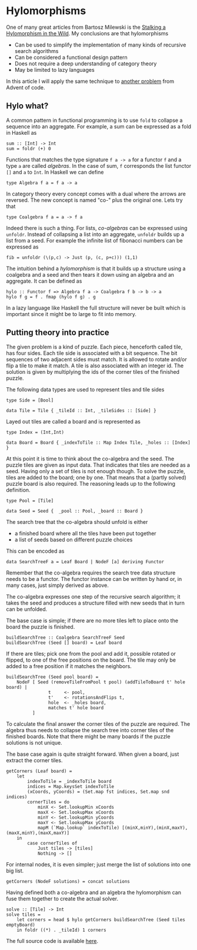 # Hylomorphisms

One of many great articles from Bartosz Milewski is the [Stalking a Hylomorphism in the Wild](https://bartoszmilewski.com/2017/12/29/stalking-a-hylomorphism-in-the-wild/). My conclusions are that hylomorphisms

  * Can be used to simplify the implementation of many kinds of recursive search algorithms
  * Can be considered a functional design pattern 
  * Does not require a deep understanding of category theory
  * May be limited to lazy languages

In this article I will apply the same technique to [another problem](https://adventofcode.com/2020/day/20) from Advent of code. 

## Hylo what?

A common pattern in functional programming is to use `fold` to collapse a sequence into an aggregate. For example, a sum can be expressed as a fold in Haskell as

```
sum :: [Int] -> Int
sum = foldr (+) 0
```

Functions that matches the type signature `f a -> a` for a functor `f` and a type `a` are called *algebras*. In the case of sum, `f` corresponds the list functor `[]` and `a` to `Int`. In Haskell we can define

```
type Algebra f a = f a -> a
```

In category theory every concept comes with a dual where the arrows are reversed. The new concept is named "co-" plus the original one. Lets try that

```
type Coalgebra f a = a -> f a
```

Indeed there is such a thing. For lists, *co-algebras* can be expressed using `unfoldr`. Instead of collapsing a list into an aggregate, `unfoldr` builds up a list from a seed. For example the infinite list of fibonacci numbers can be expressed as

```
fib = unfoldr (\(p,c) -> Just (p, (c, p+c))) (1,1)
```

The intuition behind a *hylomorphism* is that it builds up a structure using a coalgebra and a seed
and then tears it down using an algebra and an aggregate. It can be defined as

```
hylo :: Functor f => Algebra f a -> Coalgebra f b -> b -> a
hylo f g = f . fmap (hylo f g) . g
```

In a lazy language like Haskell the full structure will never be built which is important since it might be to large to fit into memory.

## Putting theory into practice

The given problem is a kind of puzzle. Each piece, henceforth called tile, has four sides. Each tile side is associated with a bit sequence. The bit sequences of two adjacent sides must match. It is allowed to rotate and/or flip a tile to make it match. A tile is also associated with an integer id. The solution is given by multiplying the ids of the corner tiles of the finished puzzle.

The following data types are used to represent tiles and tile sides
```
type Side = [Bool]

data Tile = Tile { _tileId :: Int, _tileSides :: [Side] }
```

Layed out tiles are called a board and is represented as

```
type Index = (Int,Int)

data Board = Board { _indexToTile :: Map Index Tile, _holes :: [Index] }
```

At this point it is time to think about the co-algebra and the seed. The puzzle tiles are given as input data. That indicates that tiles are needed as a seed. Having only a set of tiles is not enough though. To solve the puzzle, tiles are added to the board; one by one. That means that a (partly solved) puzzle board is also required. The reasoning leads up to the following definition.

```
type Pool = [Tile]

data Seed = Seed {  _pool :: Pool, _board :: Board }
```

The search tree that the co-algebra should unfold is either
  * a finished board where all the tiles have been put together
  * a list of seeds based on different puzzle choices

This can be encoded as

```
data SearchTreeF a = Leaf Board | NodeF [a] deriving Functor
```

Remember that the co-algebra requires the search tree data structure needs to be a functor. The functor instance can be written by hand or, in many cases, just simply derived as above.

The co-algebra expresses one step of the recursive search algorithm; it takes the seed and produces a structure filled with new seeds that in turn can be unfolded.

The base case is simple; if there are no more tiles left to place onto the board the puzzle is finished.

```
buildSearchTree :: Coalgebra SearchTreeF Seed
buildSearchTree (Seed [] board) = Leaf board
```

If there are tiles; pick one from the pool and add it, possible rotated or flipped, to one of the free positions on the board. The tile may only be added to a free position if it matches the neighbors.

```
buildSearchTree (Seed pool board) =
    NodeF [ Seed (removeTileFromPool t pool) (addTileToBoard t' hole board) |
                t     <- pool,
                t'    <- rotationsAndFlips t,
                hole  <- _holes board,
                matches t' hole board
          ]
```

To calculate the final answer the corner tiles of the puzzle are required. The algebra thus needs to collapse the search tree into corner tiles of the finished boards. Note that there might be many boards if the puzzle solutions is not unique.

The base case again is quite straight forward. When given a board, just extract the corner tiles.

```
getCorners (Leaf board) =
    let
        indexToTile = _indexToTile board
        indices = Map.keysSet indexToTile
        (xCoords, yCoords) = (Set.map fst indices, Set.map snd indices)
        cornerTiles = do
            minX <- Set.lookupMin xCoords
            maxX <- Set.lookupMax xCoords
            minY <- Set.lookupMin yCoords
            maxY <- Set.lookupMax yCoords
            mapM (`Map.lookup` indexToTile) [(minX,minY),(minX,maxY),(maxX,minY),(maxX,maxY)]
    in
        case cornerTiles of
            Just tiles -> [tiles]
            Nothing -> []
```

For internal nodes, it is even simpler; just merge the list of solutions into one big list.

```
getCorners (NodeF solutions) = concat solutions
```

Having defined both a co-algebra and an algebra the hylomorphism can fuse them together to 
create the actual solver.

```
solve :: [Tile] -> Int
solve tiles =
    let corners = head $ hylo getCorners buildSearchTree (Seed tiles emptyBoard)
    in foldr ((*) . _tileId) 1 corners
```

The full source code is available [here](./main.hs).